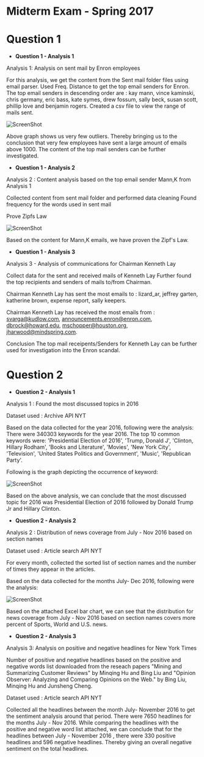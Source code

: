 # Midterm Exam - Spring 2017
# Question 1
- **Question 1 - Analysis 1**

Analysis 1: Analysis on sent mail by Enron employees

For this analysis, we get the content from the Sent mail folder files using email parser. Used Freq. Distance to get the top email senders for Enron. 
The top email senders in descending order are : kay mann, vince kaminski, chris germany, eric bass, kate symes, drew fossum, sally beck, susan scott, phillip love and benjamin rogers. 
Created a csv file to view the range of mails sent.

![ScreenShot](https://github.com/vegashetty/midterm/blob/master/Question%201/Analysis_1/Enron.png?raw=true)

Above graph shows us very few outliers. Thereby bringing us to the conclusion that very few employees have sent a large amount of emails above 1000. The content of the top mail senders can be further investigated.

- **Question 1 - Analysis 2**

Analysis 2 : Content analysis based on the top email sender Mann,K from Analysis 1

Collected content from sent mail folder and performed data cleaning
Found frequency for the words used in sent mail

Prove Zipfs Law

![ScreenShot](https://github.com/vegashetty/midterm/blob/master/Question%201/Analysis_2/ZipfsLaw.png?raw=true)


Based on the content for Mann,K emails, we have proven the Zipf's Law.

- **Question 1 - Analysis 3**

Analysis 3 - Analysis of communications for Chairman Kenneth Lay

Collect data for the sent and received mails of Kenneth Lay
Further found the top recipients and senders of mails to/from Chairman.

Chairman Kenneth Lay has sent the most emails to :
lizard_ar,
jeffrey garten,
katherine brown,
expense report,
sally keepers.

Chairman Kenneth Lay has received the most emails from :
svarga@kudlow.com,
announcements.enron@enron.com,
dbrock@howard.edu,
mschopper@houston.org,
jharwood@mindspring.com.

Conclusion
The top mail receipents/Senders for Kenneth Lay can be further used for investigation into the Enron scandal.

# Question 2

- **Question 2 - Analysis 1**

Analysis 1 : Found the most discussed topics in 2016

Dataset used : Archive API NYT

Based on the data collected for the year 2016, following were the analysis:
There were 340303 keywords for the year 2016.
The top 10 common keywords were: 
'Presidential Election of 2016', 'Trump, Donald J', 'Clinton, Hillary Rodham', 'Books and Literature', 'Movies', 'New York City', 'Television', 'United States Politics and Government', 'Music', 'Republican Party'.

Following is the graph depicting the occurrence of keyword:

![ScreenShot](https://github.com/vegashetty/midterm/blob/master/Question%202/Analysis_1/ques2analysis1.png?raw=true)

Based on the above analysis, we can conclude that the most discussed topic for 2016 was Presidential Election of 2016 followed by Donald Trump Jr and Hillary Clinton.

- **Question 2 - Analysis 2**

Analysis 2 : Distribution of news coverage from July - Nov 2016 based on section names

Dataset used : Article search API NYT

For every month, collected the sorted list of section names and the number of times they appear in the articles.

Based on the data collected for the months July- Dec 2016, following were the analysis:

![ScreenShot](https://github.com/vegashetty/midterm/blob/master/Question%202/Analysis_2/ques2analysis2_barchart.png?raw=true)


Based on the attached Excel bar chart, we can see that the distribution for news coverage from July - Nov 2016 based on section names covers more percent of Sports, World and U.S. news.


- **Question 2 - Analysis 3**

Analysis 3: Analysis on positive and negative headlines for New York Times

Number of positive and negative headlines based on the positive and negative words list downloaded from the reseach papers "Mining and Summarizing Customer Reviews" by Minqing Hu and Bing Liu and "Opinion Observer: Analyzing and Comparing Opinions on the Web." by Bing Liu, Minqing Hu and Junsheng Cheng.

Dataset used : Article search API NYT

Collected all the headlines between the month July- November 2016 to get the sentiment analysis around that period.
There were 7650 headlines for the months July - Nov 2016.
While comparing the headlines with the positive and negative word list attached, we can conclude that for the headlines between July - November 2016 , there were 330 positive headlines and 596 negative headlines. Thereby giving an overall negative sentiment on the total headlines.
